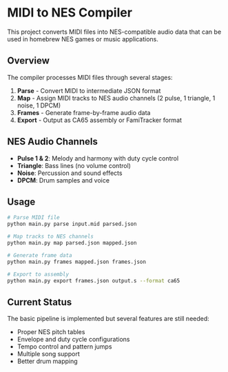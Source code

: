 # MIDI to NES Compiler

This project converts MIDI files into NES-compatible audio data that can be used in homebrew NES games or music applications.

## Overview

The compiler processes MIDI files through several stages:
1. **Parse** - Convert MIDI to intermediate JSON format
2. **Map** - Assign MIDI tracks to NES audio channels (2 pulse, 1 triangle, 1 noise, 1 DPCM)
3. **Frames** - Generate frame-by-frame audio data
4. **Export** - Output as CA65 assembly or FamiTracker format

## NES Audio Channels

- **Pulse 1 & 2**: Melody and harmony with duty cycle control
- **Triangle**: Bass lines (no volume control)
- **Noise**: Percussion and sound effects
- **DPCM**: Drum samples and voice

## Usage

```bash
# Parse MIDI file
python main.py parse input.mid parsed.json

# Map tracks to NES channels
python main.py map parsed.json mapped.json

# Generate frame data
python main.py frames mapped.json frames.json

# Export to assembly
python main.py export frames.json output.s --format ca65
```

## Current Status

The basic pipeline is implemented but several features are still needed:
- Proper NES pitch tables
- Envelope and duty cycle configurations
- Tempo control and pattern jumps
- Multiple song support
- Better drum mapping